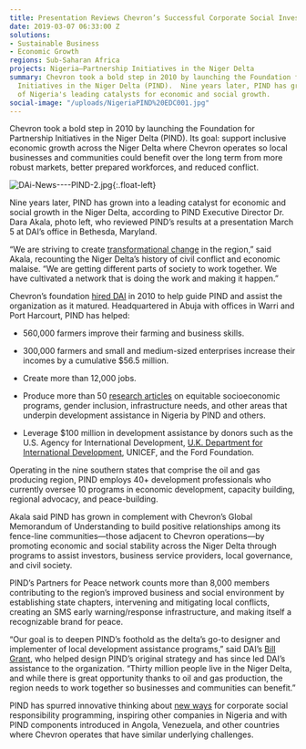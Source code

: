 ```yaml
---
title: Presentation Reviews Chevron’s Successful Corporate Social Investment in Nigeria
date: 2019-03-07 06:33:00 Z
solutions:
- Sustainable Business
- Economic Growth
regions: Sub-Saharan Africa
projects: Nigeria—Partnership Initiatives in the Niger Delta
summary: Chevron took a bold step in 2010 by launching the Foundation for Partnership
  Initiatives in the Niger Delta (PIND).  Nine years later, PIND has grown into one
  of Nigeria's leading catalysts for economic and social growth.
social-image: "/uploads/NigeriaPIND%20EDC001.jpg"
---
```


Chevron took a bold step in 2010 by launching the Foundation for Partnership Initiatives in the Niger Delta (PIND). Its goal: support inclusive economic growth across the Niger Delta where Chevron operates so local businesses and communities could benefit over the long term from more robust markets, better prepared workforces, and reduced conflict.

<!--more-->
![DAi-News----PIND-2.jpg](/uploads/DAi-News----PIND-2.jpg){:.float-left} 
 
Nine years later, PIND has grown into a leading catalyst for economic and social growth in the Niger Delta, according to PIND Executive Director Dr. Dara Akala, photo left, who reviewed PIND’s results at a presentation March 5 at DAI’s office in Bethesda, Maryland.
 
“We are striving to create [transformational change](https://dai-global-developments.com/articles/chevrons-nigerian-initiative-found-to-decrease-business-risk-attract-local-investment-and-bring-hope/) in the region,” said Akala, recounting the Niger Delta’s history of civil conflict and economic malaise. “We are getting different parts of society to work together. We have cultivated a network that is doing the work and making it happen.”

Chevron’s foundation [hired DAI](https://www.dai.com/our-work/projects/nigeria-foundation-partnership-initiatives-niger-delta-pind) in 2010 to help guide PIND and assist the organization as it matured. Headquartered in Abuja with offices in Warri and Port Harcourt, PIND has helped:

* 560,000 farmers improve their farming and business skills.

* 300,000 farmers and small and medium-sized enterprises increase their incomes by a cumulative $56.5 million.

* Create more than 12,000 jobs.

* Produce more than 50 [research articles](https://pindfoundation.org/research/page/5/) on equitable socioeconomic programs, gender inclusion, infrastructure needs, and other areas that underpin development assistance in Nigeria by PIND and others.

* Leverage $100 million in development assistance by donors such as the U.S. Agency for International Development, [U.K. Department for International Development](https://www.dai.com/our-work/projects/nigeria-market-development-programme-made), UNICEF, and the Ford Foundation.

Operating in the nine southern states that comprise the oil and gas producing region, PIND employs 40+ development professionals who currently oversee 10 programs in economic development, capacity building, regional advocacy, and peace-building.

Akala said PIND has grown in complement with Chevron’s Global Memorandum of Understanding to build positive relationships among its fence-line communities—those adjacent to Chevron operations—by promoting economic and social stability across the Niger Delta through programs to assist investors, business service providers, local governance, and civil society.

PIND’s Partners for Peace network counts more than 8,000 members contributing to the region’s improved business and social environment by establishing state chapters, intervening and mitigating local conflicts, creating an SMS early warning/response infrastructure, and making itself a recognizable brand for peace.

“Our goal is to deepen PIND’s foothold as the delta’s go-to designer and implementer of local development assistance programs,” said DAI’s [Bill Grant](https://www.dai.com/who-we-are/our-team/bill-grant), who helped design PIND’s original strategy and has since led DAI’s assistance to the organization. “Thirty million people live in the Niger Delta, and while there is great opportunity thanks to oil and gas production, the region needs to work together so businesses and communities can benefit.”

PIND has spurred innovative thinking about [new ways](https://www.dai.com/our-work/solutions/sustainable-business) for corporate social responsibility programming, inspiring other companies in Nigeria and with PIND components introduced in Angola, Venezuela, and other countries where Chevron operates that have similar underlying challenges.
